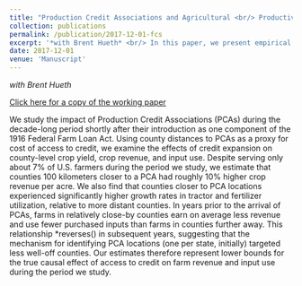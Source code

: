 ```yaml
---
title: "Production Credit Associations and Agricultural <br/> Productivity Change in the United States, 1920-1940"
collection: publications
permalink: /publication/2017-12-01-fcs
excerpt: '*with Brent Hueth* <br/> In this paper, we present empirical evidence of the effect of the FCS on agricultural yields, crop value, and use of inputs.'
date: 2017-12-01
venue: 'Manuscript'
---
```


*with Brent Hueth*

[Click here for a copy of the working paper](http://jhutchinswisc.github.io/files/Farm_Credit.pdf)

We study the impact of Production Credit Associations (PCAs) during the decade-long period shortly after their introduction as one component of the 1916 Federal Farm Loan Act. 
Using county distances to PCAs as a proxy for cost of access to credit, we examine the effects of credit expansion on county-level crop yield, crop revenue, and input use. 
Despite serving only about 7% of U.S. farmers during the period we study, we estimate that counties 100 kilometers closer to a PCA had roughly 10% higher crop revenue per acre. 
We also find that counties closer to PCA locations experienced significantly higher growth rates in tractor and fertilizer utilization, relative to more distant counties. 
In years prior to the arrival of PCAs, farms in relatively close-by counties earn on average less revenue and use fewer purchased inputs than farms in counties further away. 
This relationship *reverses() in subsequent years, suggesting that the mechanism for identifying PCA locations (one per state, initially) targeted less well-off counties. 
Our estimates therefore represent lower bounds for the true causal effect of access to credit on farm revenue and input use during the period we study.
